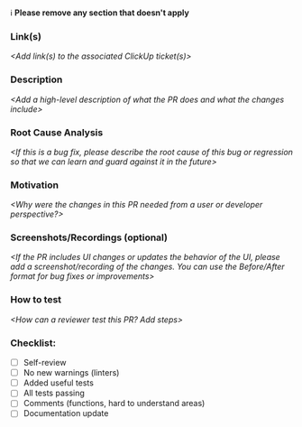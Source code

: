 ℹ️ **Please remove any section that doesn't apply**

### Link(s)

_<Add link(s) to the associated ClickUp ticket(s)>_

### Description

_\<Add a high-level description of what the PR does and what the changes include>_

### Root Cause Analysis

_<If this is a bug fix, please describe the root cause of this bug or regression so that we can learn and guard against it in the future>_

### Motivation

_<Why were the changes in this PR needed from a user or developer perspective?>_

### Screenshots/Recordings (optional)

_<If the PR includes UI changes or updates the behavior of the UI, please add a screenshot/recording of the changes. You can use the Before/After format for bug fixes or improvements>_

### How to test

_<How can a reviewer test this PR? Add steps>_

### Checklist:

- [ ] Self-review
- [ ] No new warnings (linters)
- [ ] Added useful tests
- [ ] All tests passing
- [ ] Comments (functions, hard to understand areas)
- [ ] Documentation update
